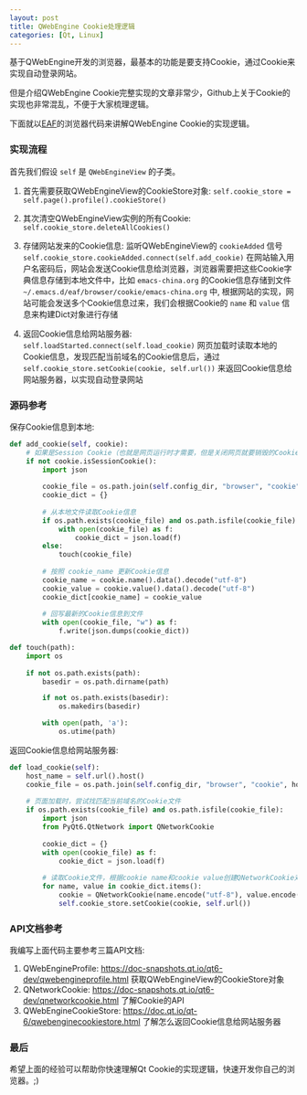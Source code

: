 ```yaml
---
layout: post
title: QWebEngine Cookie处理逻辑
categories: [Qt, Linux]
---
```


基于QWebEngine开发的浏览器，最基本的功能是要支持Cookie，通过Cookie来实现自动登录网站。

但是介绍QWebEngine Cookie完整实现的文章非常少，Github上关于Cookie的实现也非常混乱，不便于大家梳理逻辑。

下面就以[EAF](https://github.com/emacs-eaf/emacs-application-framework)的浏览器代码来讲解QWebEngine Cookie的实现逻辑。

### 实现流程
首先我们假设 ```self``` 是 ```QWebEngineView``` 的子类。

1. 首先需要获取QWebEngineView的CookieStore对象: ```self.cookie_store = self.page().profile().cookieStore()``` 

2. 其次清空QWebEngineView实例的所有Cookie: ```self.cookie_store.deleteAllCookies()``` 

3. 存储网站发来的Cookie信息: 监听QWebEngineView的 ```cookieAdded``` 信号 ```self.cookie_store.cookieAdded.connect(self.add_cookie)``` 在网站输入用户名密码后，网站会发送Cookie信息给浏览器，浏览器需要把这些Cookie字典信息存储到本地文件中，比如 ```emacs-china.org``` 的Cookie信息存储到文件 ```~/.emacs.d/eaf/browser/cookie/emacs-china.org``` 中, 根据网站的实现，网站可能会发送多个Cookie信息过来，我们会根据Cookie的 ```name``` 和 ```value``` 信息来构建Dict对象进行存储

4. 返回Cookie信息给网站服务器: ```self.loadStarted.connect(self.load_cookie)``` 网页加载时读取本地的Cookie信息，发现匹配当前域名的Cookie信息后，通过 ```self.cookie_store.setCookie(cookie, self.url())``` 来返回Cookie信息给网站服务器，以实现自动登录网站

### 源码参考

保存Cookie信息到本地:

```python
def add_cookie(self, cookie):
    # 如果是Session Cookie（也就是网页运行时才需要，但是关闭网页就要销毁的Cookie信息），不进行本地存储
    if not cookie.isSessionCookie():
        import json
        
        cookie_file = os.path.join(self.config_dir, "browser", "cookie", cookie.domain())
        cookie_dict = {}
        
        # 从本地文件读取Cookie信息
        if os.path.exists(cookie_file) and os.path.isfile(cookie_file):
            with open(cookie_file) as f:
                cookie_dict = json.load(f)
        else:
            touch(cookie_file)
        
        # 按照 cookie_name 更新Cookie信息
        cookie_name = cookie.name().data().decode("utf-8")
        cookie_value = cookie.value().data().decode("utf-8")
        cookie_dict[cookie_name] = cookie_value
        
        # 回写最新的Cookie信息到文件
        with open(cookie_file, "w") as f:
            f.write(json.dumps(cookie_dict))

def touch(path):
    import os
    
    if not os.path.exists(path):
        basedir = os.path.dirname(path)

        if not os.path.exists(basedir):
            os.makedirs(basedir)

        with open(path, 'a'):
            os.utime(path)
```

返回Cookie信息给网站服务器:

```python
def load_cookie(self):
    host_name = self.url().host()
    cookie_file = os.path.join(self.config_dir, "browser", "cookie", host_name)
    
    # 页面加载时，尝试找匹配当前域名的Cookie文件
    if os.path.exists(cookie_file) and os.path.isfile(cookie_file):
        import json
        from PyQt6.QtNetwork import QNetworkCookie
        
        cookie_dict = {}
        with open(cookie_file) as f:
            cookie_dict = json.load(f)
        
        # 读取Cookie文件，根据cookie name和cookie value创建QNetworkCookie对象，通过setCookie接口返回Cookie信息给网站服务器
        for name, value in cookie_dict.items():
            cookie = QNetworkCookie(name.encode("utf-8"), value.encode("utf-8"))
            self.cookie_store.setCookie(cookie, self.url())
```

### API文档参考

我编写上面代码主要参考三篇API文档:

1. QWebEngineProfile: https://doc-snapshots.qt.io/qt6-dev/qwebengineprofile.html 获取QWebEngineView的CookieStore对象
2. QNetworkCookie: https://doc-snapshots.qt.io/qt6-dev/qnetworkcookie.html 了解Cookie的API
3. QWebEngineCookieStore: https://doc.qt.io/qt-6/qwebenginecookiestore.html 了解怎么返回Cookie信息给网站服务器

### 最后

希望上面的经验可以帮助你快速理解Qt Cookie的实现逻辑，快速开发你自己的浏览器。;)
